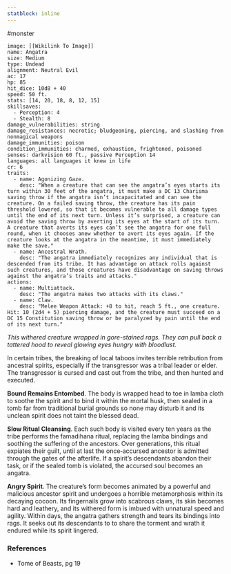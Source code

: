 ```yaml
---
statblock: inline
---
```

 #monster 

```statblock
image: [[Wikilink To Image]]
name: Angatra
size: Medium
type: Undead
alignment: Neutral Evil
ac: 17
hp: 85
hit_dice: 10d8 + 40
speed: 50 ft.
stats: [14, 20, 18, 8, 12, 15]
skillsaves:
  - Perception: 4
  - Stealth: 8
damage_vulnerabilities: string
damage_resistances: necrotic; bludgeoning, piercing, and slashing from nonmagical weapons
damage_immunities: poison
condition_immunities: charmed, exhaustion, frightened, poisoned
senses: darkvision 60 ft., passive Perception 14
languages: all languages it knew in life
cr: 6
traits:
  - name: Agonizing Gaze.
    desc: "When a creature that can see the angatra’s eyes starts its turn within 30 feet of the angatra, it must make a DC 13 Charisma saving throw if the angatra isn’t incapacitated and can see the creature. On a failed saving throw, the creature has its pain threshold lowered, so that it becomes vulnerable to all damage types until the end of its next turn. Unless it’s surprised, a creature can avoid the saving throw by averting its eyes at the start of its turn. A creature that averts its eyes can’t see the angatra for one full round, when it chooses anew whether to avert its eyes again. If the creature looks at the angatra in the meantime, it must immediately make the save."
  - name: Ancestral Wrath.
    desc: "The angatra immediately recognizes any individual that is descended from its tribe. It has advantage on attack rolls against such creatures, and those creatures have disadvantage on saving throws against the angatra’s traits and attacks."
actions:
  - name: Multiattack.
    desc: "The angatra makes two attacks with its claws."
  - name: Claw.
    desc: "Melee Weapon Attack: +8 to hit, reach 5 ft., one creature. Hit: 10 (2d4 + 5) piercing damage, and the creature must succeed on a DC 15 Constitution saving throw or be paralyzed by pain until the end of its next turn."
```

_This withered creature wrapped in gore-stained rags. They can pull back a tattered hood to reveal glowing eyes hungry with bloodlust._

In certain tribes, the breaking of local taboos invites terrible retribution from ancestral spirits, especially if the transgressor was a tribal leader or elder. The transgressor is cursed and cast out from the tribe, and then hunted and executed.

**Bound Remains Entombed**. The body is wrapped head to toe in lamba cloth to soothe the spirit and to bind it within the mortal husk, then sealed in a tomb far from traditional burial grounds so none may disturb it and its unclean spirit does not taint the blessed dead.

**Slow Ritual Cleansing**. Each such body is visited every ten years as the tribe performs the famadihana ritual, replacing the lamba bindings and soothing the suffering of the ancestors. Over generations, this ritual expiates their guilt, until at last the once‑accursed ancestor is admitted through the gates of the afterlife. If a spirit’s descendants abandon their task, or if the sealed tomb is violated, the accursed soul becomes an angatra.

**Angry Spirit**. The creature’s form becomes animated by a powerful and malicious ancestor spirit and undergoes a horrible metamorphosis within its decaying cocoon. Its fingernails grow into scabrous claws, its skin becomes hard and leathery, and its withered form is imbued with unnatural speed and agility. Within days, the angatra gathers strength and tears its bindings into rags. It seeks out its descendants to to share the torment and wrath it endured while its spirit lingered.

### References

* Tome of Beasts, pg 19
